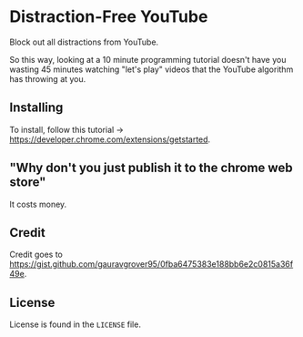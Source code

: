 # Distraction-Free YouTube

Block out all distractions from YouTube.

So this way, looking at a 10 minute programming tutorial doesn't have you wasting 45 minutes watching "let's play" videos that the YouTube algorithm has throwing at you.

## Installing

To install, follow this tutorial -> https://developer.chrome.com/extensions/getstarted.

## "Why don't you just publish it to the chrome web store"

It costs money.

## Credit

Credit goes to https://gist.github.com/gauravgrover95/0fba6475383e188bb6e2c0815a36f49e.

## License

License is found in the `LICENSE` file.